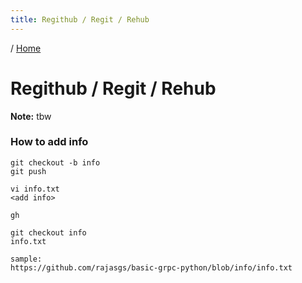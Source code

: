 ```yaml
---
title: Regithub / Regit / Rehub
---
```


/ [Home](index.md)

# Regithub / Regit / Rehub

**Note:** tbw



### How to add info
```
git checkout -b info
git push

vi info.txt
<add info>

gh

```


```
git checkout info
info.txt

sample:
https://github.com/rajasgs/basic-grpc-python/blob/info/info.txt
```
